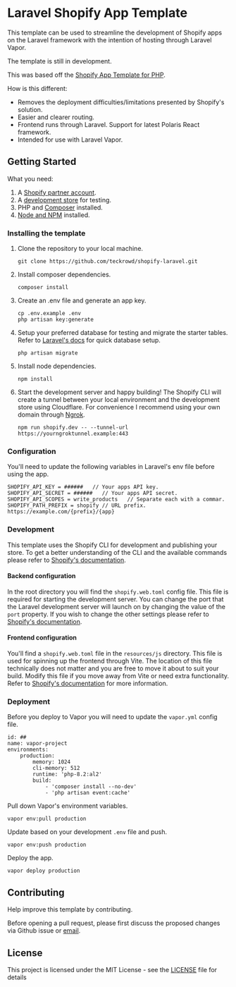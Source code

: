 # Laravel Shopify App Template
This template can be used to streamline the development of Shopify apps on the Laravel framework with the intention of hosting through Laravel Vapor.

The template is still in development. 

This was based off the [Shopify App Template for PHP](https://github.com/Shopify/shopify-app-template-php).

How is this different:
- Removes the deployment difficulties/limitations presented by Shopify's solution.
- Easier and clearer routing.
- Frontend runs through Laravel. Support for latest Polaris React framework.
- Intended for use with Laravel Vapor.

## Getting Started
What you need:
1. A [Shopify partner account](https://partners.shopify.com/signup).
2. A [development store](https://help.shopify.com/en/partners/dashboard/managing-stores/development-stores#create-a-development-store) for testing.
3. PHP and [Composer](https://getcomposer.org/) installed.
4. [Node and NPM](https://nodejs.org/en) installed.

### Installing the template

1. Clone the repository to your local machine.
    ```
    git clone https://github.com/teckrowd/shopify-laravel.git
    ```

2. Install composer dependencies.
    ```
    composer install
    ```

3. Create an .env file and generate an app key.
    ```
    cp .env.example .env
    php artisan key:generate
    ```

4. Setup your preferred database for testing and migrate the starter tables. Refer to [Laravel's docs](https://laravel.com/docs/10.x#databases-and-migrations) for quick database setup.
    ```
    php artisan migrate
    ```

5. Install node dependencies.
    ```
    npm install
    ```

6. Start the development server and happy building! The Shopify CLI will create a tunnel between your local environment and the development store using Cloudflare. For convenience I recommend using your own domain through [Ngrok](https://ngrok.com/).
    ```
    npm run shopify.dev -- --tunnel-url https://yourngroktunnel.example:443
    ```

### Configuration
You'll need to update the following variables in Laravel's env file before using the app.
```
SHOPIFY_API_KEY = ######   // Your apps API key.
SHOPIFY_API_SECRET = ######   // Your apps API secret.
SHOPIFY_API_SCOPES = write_products   // Separate each with a commar.
SHOPIFY_PATH_PREFIX = shopify // URL prefix. https://example.com/{prefix}/{app}
```

### Development
This template uses the Shopify CLI for development and publishing your store. To get a better understanding of the CLI and the available commands please refer to [Shopify's documentation](https://shopify.dev/docs/apps/tools/cli/commands).

#### Backend configuration
In the root directory you will find the `shopify.web.toml` config file. This file is required for starting the development server. You can change the port that the Laravel development server will launch on by changing the value of the `port` property. If you wish to change the other settings please refer to [Shopify's documentation](https://shopify.dev/docs/apps/tools/cli/structure#shopify-web-toml).

#### Frontend configuration
You'll find a `shopify.web.toml` file in the `resources/js` directory. This file is used for spinning up the frontend through Vite. The location of this file technically does not matter and you are free to move it about to suit your build. Modify this file if you move away from Vite or need extra functionality. Refer to [Shopify's documentation](https://shopify.dev/docs/apps/tools/cli/structure#shopify-web-toml) for more information.

### Deployment
Before you deploy to Vapor you will need to update the `vapor.yml` config file.
```
id: ##
name: vapor-project
environments:
    production:
        memory: 1024
        cli-memory: 512
        runtime: 'php-8.2:al2'
        build:
            - 'composer install --no-dev'
            - 'php artisan event:cache'
```

Pull down Vapor's environment variables.
```
vapor env:pull production
```

Update based on your development `.env` file and push.
```
vapor env:push production
```

Deploy the app.
```
vapor deploy production
```

## Contributing
Help improve this template by contributing.

Before opening a pull request, please first discuss the proposed changes via Github issue or <a href="mailto:support@teckrowd.com">email</a>.

## License
This project is licensed under the MIT License - see the [LICENSE](https://github.com/teckrowd/shopify-laravel/blob/master/LICENSE.md) file for details